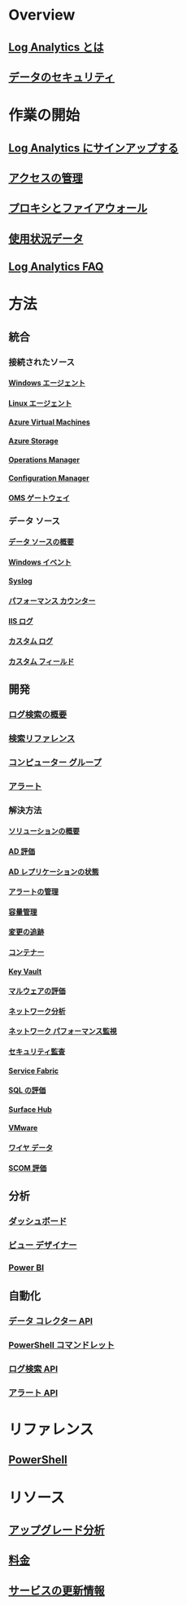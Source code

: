 # Overview
## [Log Analytics とは](log-analytics-overview.md)
## [データのセキュリティ](log-analytics-security.md)

# 作業の開始
## [Log Analytics にサインアップする](log-analytics-get-started.md)
## [アクセスの管理](log-analytics-manage-access.md)
## [プロキシとファイアウォール](log-analytics-proxy-firewall.md)
## [使用状況データ](log-analytics-usage.md)
## [Log Analytics FAQ](log-analytics-faq.md)

# 方法
## 統合
### 接続されたソース
#### [Windows エージェント](log-analytics-windows-agents.md)
#### [Linux エージェント](log-analytics-linux-agents.md)
#### [Azure Virtual Machines](log-analytics-azure-vm-extension.md)
#### [Azure Storage](log-analytics-azure-storage.md)
#### [Operations Manager](log-analytics-om-agents.md)
#### [Configuration Manager](log-analytics-sccm.md)
#### [OMS ゲートウェイ](log-analytics-oms-gateway.md)
### データ ソース
#### [データ ソースの概要](log-analytics-data-sources.md)
#### [Windows イベント](log-analytics-data-sources-windows-events.md)
#### [Syslog](log-analytics-data-sources-syslog.md)
#### [パフォーマンス カウンター](log-analytics-data-sources-performance-counters.md)
#### [IIS ログ](log-analytics-data-sources-iis-logs.md)
#### [カスタム ログ](log-analytics-data-sources-custom-logs.md)
#### [カスタム フィールド](log-analytics-custom-fields.md)
## 開発
### [ログ検索の概要](log-analytics-log-searches.md)
### [検索リファレンス](log-analytics-search-reference.md)
### [コンピューター グループ](log-analytics-computer-groups.md)
### [アラート](log-analytics-alerts.md)
### 解決方法
#### [ソリューションの概要](log-analytics-add-solutions.md)
#### [AD 評価](log-analytics-ad-assessment.md)
#### [AD レプリケーションの状態](log-analytics-ad-replication-status.md)
#### [アラートの管理](log-analytics-solution-alert-management.md)
#### [容量管理](log-analytics-capacity.md)
#### [変更の追跡](log-analytics-change-tracking.md)
#### [コンテナー](log-analytics-containers.md)
#### [Key Vault](log-analytics-azure-key-vault.md)
#### [マルウェアの評価](log-analytics-malware.md)
#### [ネットワーク分析](log-analytics-azure-networking-analytics.md)
#### [ネットワーク パフォーマンス監視](log-analytics-network-performance-monitor.md)
#### [セキュリティ監査](../operations-management-suite/oms-security-getting-started.md?toc=%2fazure%2flog-analytics%2ftoc.json)
#### [Service Fabric](log-analytics-service-fabric.md)
#### [SQL の評価](log-analytics-sql-assessment.md)
#### [Surface Hub](log-analytics-surface-hubs.md)
#### [VMware](log-analytics-vmware.md)
#### [ワイヤ データ](log-analytics-wire-data.md)
#### [SCOM 評価](log-analytics-scom-assessment.md)
## 分析
### [ダッシュボード](log-analytics-dashboards.md)
### [ビュー デザイナー](log-analytics-view-designer.md)
### [Power BI](log-analytics-powerbi.md)
## 自動化
### [データ コレクター API](log-analytics-data-collector-api.md)
### [PowerShell コマンドレット](log-analytics-powershell-workspace-configuration.md)
### [ログ検索 API](log-analytics-log-search-api.md)
### [アラート API](log-analytics-api-alerts.md)

# リファレンス
## [PowerShell](/powershell/resourcemanager/azurerm.operationalinsights/v2.3.0/azurerm.operationalinsights)

# リソース
## [アップグレード分析](https://technet.microsoft.com/itpro/windows/deploy/manage-windows-upgrades-with-upgrade-analytics)
## [料金](https://azure.microsoft.com/pricing/details/log-analytics/)
## [サービスの更新情報](https://azure.microsoft.com/updates/?product=log-analytics)


<!--HONumber=Dec16_HO1-->


